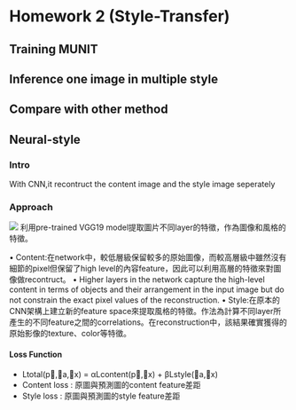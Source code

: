 # Homework 2 (Style-Transfer) 
## Training MUNIT

## Inference one image in multiple style

## Compare with other method
## Neural-style
### Intro
With CNN,it recontruct the content image and the style image seperately
### Approach
![](https://imgur.com/SGk7Hwg)
利用pre-trained VGG19 model提取圖片不同layer的特徵，作為圖像和風格的特徵。

•	Content:在network中，較低層級保留較多的原始圖像，而較高層級中雖然沒有細節的pixel但保留了high level的內容feature，因此可以利用高層的特徵來對圖像做recontruct。
•	Higher layers in the network capture the high-level content in terms of objects and their arrangement in the input image but do not constrain the exact pixel values of the reconstruction. 
•	Style:在原本的CNN架構上建立新的feature space來提取風格的特徵。作法為計算不同layer所產生的不同feature之間的correlations。在reconstruction中，該結果確實獲得的原始影像的texture、color等特徵。
#### Loss Function
-	Ltotal(p⃗,⃗a,⃗x) = αLcontent(p⃗,⃗x) + βLstyle(⃗a,⃗x)
-	Content loss : 原圖與預測圖的content feature差距
-	Style loss : 原圖與預測圖的style feature差距



